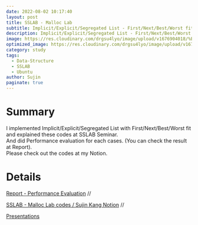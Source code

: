 ```yaml
---
date: 2022-08-02 10:17:40
layout: post
title: SSLAB - Malloc Lab
subtitle: Implicit/Explicit/Segregated List - First/Next/Best/Worst fit
description: Implicit/Explicit/Segregated List - First/Next/Best/Worst fit
image: https://res.cloudinary.com/drgsu4lyo/image/upload/v1676904018/%ED%99%94%EB%A9%B4_%EC%BA%A1%EC%B2%98_2023-02-20_233938_zg6neh.jpg
optimized_image: https://res.cloudinary.com/drgsu4lyo/image/upload/v1676904018/%ED%99%94%EB%A9%B4_%EC%BA%A1%EC%B2%98_2023-02-20_233938_zg6neh.jpg
category: study
tags:
  - Data-Structure
  - SSLAB
  - Ubuntu
author: Sujin
paginate: true
---
```

<h1>Summary</h1>
I implemented Implicit/Explicit/Segregated List with First/Next/Best/Worst fit and explained these codes at SSLAB Seminar.<br/>
And did Performance evaluation for each cases. (You can check the result at Report).</br>
Please check out the codes at my Notion.

<h1>Details</h1>

[Report - Performance Evaluation](https://drive.google.com/file/d/1iHm4uth1MVBnExmbeBN6aj78rD8vmVI9/view?usp=sharing) //

[SSLAB - Malloc Lab codes / Sujin Kang Notion](https://waterjin.notion.site/SSLAB-Malloc-Lab-4c035618a04345e88f09683a26efc0d6) //

[Presentations](https://docs.google.com/presentation/d/1iaXYrcM3BsXhadlx0uESUKHvBtj3nZOdbdqDyismxMk/edit?usp=sharing)
